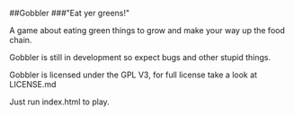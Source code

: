 ##Gobbler
###"Eat yer greens!"

A game about eating green things to grow and make your way up the food chain.

Gobbler is still in development so expect bugs and other stupid things.

Gobbler is licensed under the GPL V3, for full license take a look at LICENSE.md

Just run index.html to play.
